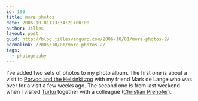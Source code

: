 ```yaml
---
id: 190
title: more photos
date: 2006-10-01T13:34:21+00:00
author: Jilles
layout: post
guid: http://blog.jillesvangurp.com/2006/10/01/more-photos-2/
permalink: /2006/10/01/more-photos-2/
tags:
  - photography
---
```

I've added two sets of photos to my photo album. The first one is about a visit to [Porvoo and the Helsinki zoo](https://www.jillesvangurp.com/Album/2006/2006-10%20Porvoo%20and%20Zoo/index.html) with my friend Mark de Lange who was over for a visit a few weeks ago. The second one is from last weekend when I visited [Turku ](https://www.jillesvangurp.com/Album/2006/2006-11%20Turku%20and%20Naantali/index.html)together with a colleague ([Christian Prehofer](http://www.prehofer.de/)).